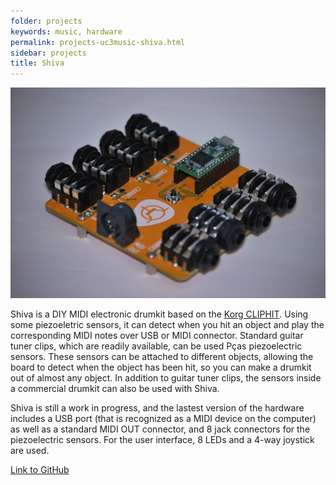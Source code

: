 ```yaml
---
folder: projects
keywords: music, hardware
permalink: projects-uc3music-shiva.html
sidebar: projects
title: Shiva
---
```



<img class="img-rounded" src="img/projects/shiva.jpg" alt="Shiva feature picture">

Shiva is a DIY MIDI electronic drumkit based on the [Korg CLIPHIT](https://www.korg.com/us/products/drums/cliphit/). Using some piezoeletric sensors, it can detect when you hit an object and play the corresponding MIDI notes over USB or MIDI connector. Standard guitar tuner clips, which are readily available, can be used Pças piezoelectric sensors. These sensors can be attached to different objects, allowing the board to detect when the object has been hit, so you can make a drumkit out of almost any object. In addition to guitar tuner clips, the sensors inside a commercial drumkit can also be used with Shiva.

Shiva is still a work in progress, and the lastest version of the hardware includes a USB port (that is recognized as a MIDI device on the computer) as well as a standard MIDI OUT connector, and 8 jack connectors for the piezoelectric sensors. For the user interface, 8 LEDs and a 4-way joystick are used.

[Link to GitHub](https://github.com/UC3Music/Shiva)

<!--{% include links.html %}-->
